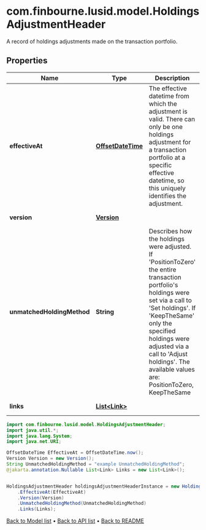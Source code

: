 # com.finbourne.lusid.model.HoldingsAdjustmentHeader
A record of holdings adjustments made on the transaction portfolio.

## Properties

Name | Type | Description | Notes
------------ | ------------- | ------------- | -------------
**effectiveAt** | [**OffsetDateTime**](OffsetDateTime.md) | The effective datetime from which the adjustment is valid. There can only be one holdings adjustment for a transaction portfolio at a specific effective datetime, so this uniquely identifies the adjustment. | [default to OffsetDateTime]
**version** | [**Version**](Version.md) |  | [default to Version]
**unmatchedHoldingMethod** | **String** | Describes how the holdings were adjusted. If &#39;PositionToZero&#39; the entire transaction portfolio&#39;s holdings were set via a call to &#39;Set holdings&#39;. If &#39;KeepTheSame&#39; only the specified holdings were adjusted via a call to &#39;Adjust holdings&#39;. The available values are: PositionToZero, KeepTheSame | [default to String]
**links** | [**List&lt;Link&gt;**](Link.md) |  | [optional] [default to List<Link>]

```java
import com.finbourne.lusid.model.HoldingsAdjustmentHeader;
import java.util.*;
import java.lang.System;
import java.net.URI;

OffsetDateTime EffectiveAt = OffsetDateTime.now();
Version Version = new Version();
String UnmatchedHoldingMethod = "example UnmatchedHoldingMethod";
@jakarta.annotation.Nullable List<Link> Links = new List<Link>();


HoldingsAdjustmentHeader holdingsAdjustmentHeaderInstance = new HoldingsAdjustmentHeader()
    .EffectiveAt(EffectiveAt)
    .Version(Version)
    .UnmatchedHoldingMethod(UnmatchedHoldingMethod)
    .Links(Links);
```


[Back to Model list](../README.md#documentation-for-models) &#8226; [Back to API list](../README.md#documentation-for-api-endpoints) &#8226; [Back to README](../README.md)
